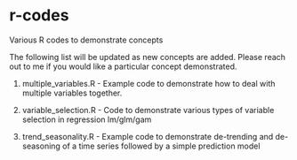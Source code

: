 # r-codes
Various R codes to demonstrate concepts

The following list will be updated as new concepts are added. Please reach out to me if you would like a particular concept demonstrated.

1. multiple_variables.R - Example code to demonstrate how to deal with multiple variables together.

2. variable_selection.R - Code to demonstrate various types of variable selection in regression lm/glm/gam

3. trend_seasonality.R - Example code to demonstrate de-trending and de-seasoning of a time series followed by a simple prediction model
